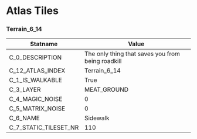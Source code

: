 

# Atlas Tiles





### Terrain_6_14
| Statname | Value | 
|  --  |  --  | 
| C_0_DESCRIPTION | The only thing that saves you from being roadkill | 
| C_12_ATLAS_INDEX | Terrain_6_14 | 
| C_1_IS_WALKABLE | True | 
| C_3_LAYER | MEAT_GROUND | 
| C_4_MAGIC_NOISE | 0 | 
| C_5_MATRIX_NOISE | 0 | 
| C_6_NAME | Sidewalk | 
| C_7_STATIC_TILESET_NR | 110 | 


